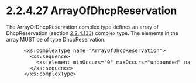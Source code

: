 <html dir="LTR" xmlns:mshelp="http://msdn.microsoft.com/mshelp" xmlns:ddue="http://ddue.schemas.microsoft.com/authoring/2003/5" xmlns:xlink="http://www.w3.org/1999/xlink" xmlns:tool="http://www.microsoft.com/tooltip">
 <body>
 <div id="header">
 <h1 class="heading">2.2.4.27 ArrayOfDhcpReservation</h1>
 </div>
 <div id="mainSection">
 <div id="mainBody">
 <div id="allHistory" class="saveHistory"></div>
 <div id="sectionSection0" class="section" name="collapseableSection">
 

<p>The ArrayOfDhcpReservation complex type defines an array of
DhcpReservation (section <a href="119bbb6d-0a82-435f-896c-28e80e385bb4.md">2.2.4.133</a>)
complex type. The elements in the array MUST be of type DhcpReservation.</p>

<dl>
<dd>
<div><pre> &lt;xs:complexType name=&quot;ArrayOfDhcpReservation&quot;&gt;
   &lt;xs:sequence&gt;
     &lt;xs:element minOccurs=&quot;0&quot; maxOccurs=&quot;unbounded&quot; name=&quot;DhcpReservation&quot; nillable=&quot;true&quot; type=&quot;ipam:DhcpReservation&quot; /&gt;
   &lt;/xs:sequence&gt;
 &lt;/xs:complexType&gt;
</pre></div>
</dd></dl>


 </div>
 </div>
 </div>
 </body>
</html>